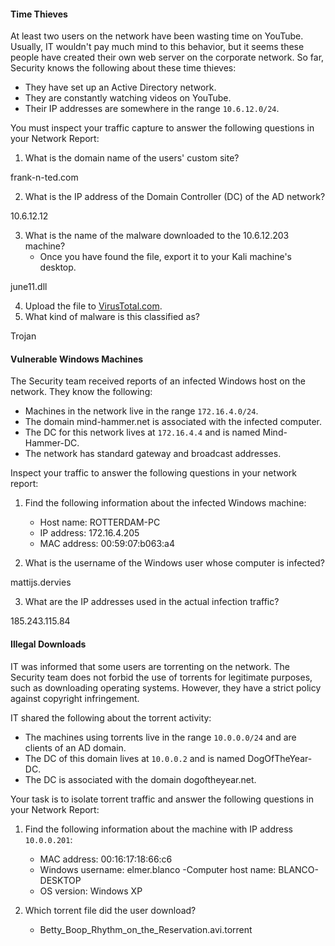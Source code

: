 #### Time Thieves

At least two users on the network have been wasting time on YouTube. Usually, IT wouldn't pay much mind to this behavior, but it seems these people have created their own web server on the corporate network. So far, Security knows the following about these time thieves:

- They have set up an Active Directory network.
- They are constantly watching videos on YouTube.
- Their IP addresses are somewhere in the range `10.6.12.0/24`.

You must inspect your traffic capture to answer the following questions in your Network Report:
1. What is the domain name of the users' custom site?

frank-n-ted.com

2. What is the IP address of the Domain Controller (DC) of the AD network?

10.6.12.12

3. What is the name of the malware downloaded to the 10.6.12.203 machine?
   - Once you have found the file, export it to your Kali machine's desktop.


june11.dll

4. Upload the file to [VirusTotal.com](https://www.virustotal.com/gui/). 
5. What kind of malware is this classified as?

Trojan

#### Vulnerable Windows Machines

The Security team received reports of an infected Windows host on the network. They know the following:
- Machines in the network live in the range `172.16.4.0/24`.
- The domain mind-hammer.net is associated with the infected computer.
- The DC for this network lives at `172.16.4.4` and is named Mind-Hammer-DC.
- The network has standard gateway and broadcast addresses.

Inspect your traffic to answer the following questions in your network report:

1. Find the following information about the infected Windows machine:
    - Host name:  ROTTERDAM-PC
    - IP address: 172.16.4.205
    - MAC address: 00:59:07:b063:a4
    
2. What is the username of the Windows user whose computer is infected?      

mattijs.dervies


3. What are the IP addresses used in the actual infection traffic?


185.243.115.84

#### Illegal Downloads

IT was informed that some users are torrenting on the network. The Security team does not forbid the use of torrents for legitimate purposes, such as downloading operating systems. However, they have a strict policy against copyright infringement.

IT shared the following about the torrent activity:

- The machines using torrents live in the range `10.0.0.0/24` and are clients of an AD domain.
- The DC of this domain lives at `10.0.0.2` and is named DogOfTheYear-DC.
- The DC is associated with the domain dogoftheyear.net.

Your task is to isolate torrent traffic and answer the following questions in your Network Report:

1. Find the following information about the machine with IP address `10.0.0.201`:
    - MAC address:  00:16:17:18:66:c6
    - Windows username: elmer.blanco
    -Computer host name: BLANCO-DESKTOP
    - OS version: Windows XP

2. Which torrent file did the user download?
    - Betty_Boop_Rhythm_on_the_Reservation.avi.torrent
 

